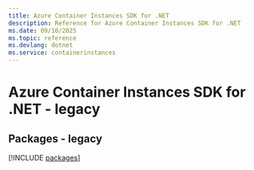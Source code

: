 ```yaml
---
title: Azure Container Instances SDK for .NET
description: Reference for Azure Container Instances SDK for .NET
ms.date: 09/10/2025
ms.topic: reference
ms.devlang: dotnet
ms.service: containerinstances
---
```

# Azure Container Instances SDK for .NET - legacy
## Packages - legacy
[!INCLUDE [packages](container-instances-index.md)]